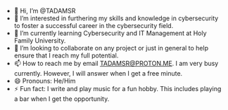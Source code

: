 - 👋 Hi, I’m @TADAMSR
- 👀 I’m interested in furthering my skills and knowledge in cybersecurity to foster a successful career in the cybersecurity field. 
- 🌱 I’m currently learning Cybersecurity and IT Management at Holy Family University.
- 💞️ I’m looking to collaborate on any project or just in general to help ensure that I reach my full potential.
- 📫 How to reach me by email TADAMSR@PROTON.ME. I am very busy currently. However, I will answer when I get a free minute.
- 😄 Pronouns: He/Him
- ⚡ Fun fact: I write and play music for a fun hobby. This includes playing a bar when I get the opportunity. 

<!---
TADAMSR/TADAMSR is a ✨ special ✨ repository because its `README.md` (this file) appears on your GitHub profile.
You can click the Preview link to take a look at your changes.
--->
